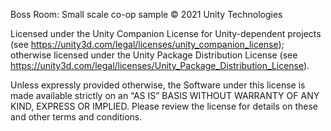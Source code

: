 Boss Room: Small scale co-op sample © 2021 Unity Technologies

Licensed under the Unity Companion License for Unity-dependent projects (see https://unity3d.com/legal/licenses/unity_companion_license); otherwise licensed under the Unity Package Distribution License (see https://unity3d.com/legal/licenses/Unity_Package_Distribution_License).

Unless expressly provided otherwise, the Software under this license is made available strictly on an “AS IS” BASIS WITHOUT WARRANTY OF ANY KIND, EXPRESS OR IMPLIED. Please review the license for details on these and other terms and conditions.
